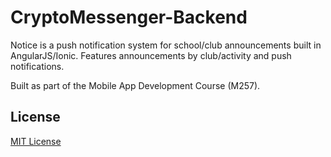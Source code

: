 # CryptoMessenger-Backend

Notice is a push notification system for school/club announcements built in AngularJS/Ionic. Features announcements by club/activity and push notifications.

Built as part of the Mobile App Development Course (M257).

<!--## Get Started-->
<!--```sh-->
<!--$ git clone https://github.com/xasos/Notice-->
<!--$ cd Notice-->
<!--$ ionic serve-->

<!--# To build natively-->
<!--$ ionic add <platform>-->
<!--$ ionic build <platform>-->
<!--$ ionic emulate <platform>-->
<!--```-->

<!--This app is also available on the web [here](https://notice.herokuapp.com/) or [here](http://conantapps.com/dev/notice/).-->

## License
[MIT License](LICENSE)
